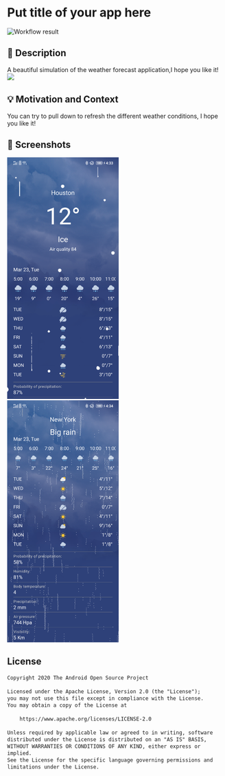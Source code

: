 # Put title of your app here

<!--- Replace <OWNER> with your Github Username and <REPOSITORY> with the name of your repository. -->
<!--- You can find both of these in the url bar when you open your repository in github. -->
![Workflow result](https://github.com/zhujiang521/Weather/workflows/Check/badge.svg)

## :scroll: Description

<!--- Describe your app in one or two sentences -->
A beautiful simulation of the weather forecast application,I hope you like it! </br>
<img src="/results/screen.gif" width="260">

## :bulb: Motivation and Context

<!--- Optionally point readers to interesting parts of your submission. -->
<!--- What are you especially proud of? -->
You can try to pull down to refresh the different weather conditions, I hope you like it!

## :camera_flash: Screenshots

<!-- You can add more screenshots here if you like -->
<img src="/results/screenshot_1.png" width="260">
&emsp;<img src="/results/screenshot_2.png" width="260">

## License

```
Copyright 2020 The Android Open Source Project

Licensed under the Apache License, Version 2.0 (the "License");
you may not use this file except in compliance with the License.
You may obtain a copy of the License at

    https://www.apache.org/licenses/LICENSE-2.0

Unless required by applicable law or agreed to in writing, software
distributed under the License is distributed on an "AS IS" BASIS,
WITHOUT WARRANTIES OR CONDITIONS OF ANY KIND, either express or implied.
See the License for the specific language governing permissions and
limitations under the License.
```